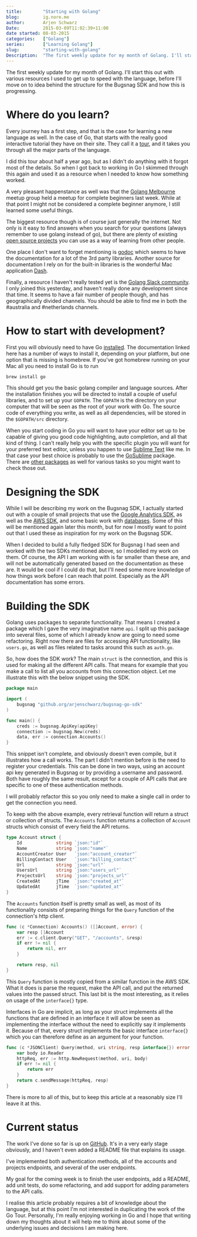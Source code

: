 ```yaml
---
title:        "Starting with Golang"
blog:         ig.nore.me  
author:       Arjen Schwarz  
Date:         2015-03-09T11:02:39+11:00   
date started: 08-03-2015  
categories:   ["Golang"]
series:       ["Learning Golang"]
slug:         "starting-with-golang"
Description:  "The first weekly update for my month of Golang. I'll start this out with various resources I used to get up to speed with the language, before I'll move on to idea behind the structure for the Bugsnag SDK and how this is progressing."
---
```


The first weekly update for my month of Golang. I'll start this out with various resources I used to get up to speed with the language, before I'll move on to idea behind the structure for the Bugsnag SDK and how this is progressing.

# Where do you learn?

Every journey has a first step, and that is the case for learning a new language as well. In the case of Go, that starts with the really good interactive tutorial they have on their site. They call it a [tour](http://tour.golang.org/welcome/1), and it takes you through all the major parts of the language.

I did this tour about half a year ago, but as I didn't do anything with it forgot most of the details. So when I got back to working in Go I skimmed through this again and used it as a resource when I needed to know how something worked. 

A very pleasant happenstance as well was that the [Golang Melbourne](http://www.meetup.com/golang-mel/) meetup group held a meetup for complete beginners last week. While at that point I might not be considered a complete beginner anymore, I still learned some useful things.

The biggest resource though is of course just generally the internet. Not only is it easy to find answers when you search for your questions (always remember to use golang instead of go), but there are plenty of existing [open source projects](https://github.com/trending?l=go) you can use as a way of learning from other people.

One place I don't want to forget mentioning is [godoc](http://godoc.org) which seems to have the documentation for a lot of the 3rd party libraries. Another source for documentation I rely on for the built-in libraries is the wonderful Mac application [Dash](http://kapeli.com/dash).

Finally, a resource I haven't really tested yet is the [Golang Slack community](http://blog.gopheracademy.com/gophers-slack-community/). I only joined this yesterday, and haven't really done any development since that time. It seems to have a fair number of people though, and has geographically divided channels. You should be able to find me in both the #australia and #netherlands channels.

# How to start with development?

First you will obviously need to have Go [installed](http://golang.org/doc/install). The documentation linked here has a number of ways to install it, depending on your platform, but one option that is missing is homebrew. If you've got homebrew running on your Mac all you need to install Go is to run

```bash
brew install go
```

This should get you the basic golang compiler and language sources. After the installation finishes you will be directed to install a couple of useful libraries, and to set up your `GOPATH`. The `GOPATH` is the directory on your computer that will be seen as the root of your work with Go. The source code of everything you write, as well as all dependencies, will be stored in the `$GOPATH/src` directory.

When you start coding in Go you will want to have your editor set up to be capable of giving you good code highlighting, auto completion, and all that kind of thing. I can't really help you with the specific plugin you will want for your preferred text editor, unless you happen to use [Sublime Text](http://sublimetext.com) like me. In that case your best choice is probably to use the [GoSublime](https://packagecontrol.io/packages/GoSublime) package. There are [other packages](https://packagecontrol.io/search/go) as well for various tasks so you might want to check those out.

# Designing the SDK

While I will be describing my work on the Bugsnag SDK, I actually started out with a couple of small projects that use the [Google Analytics SDK](http://godoc.org/code.google.com/p/google-api-go-client/analytics/v3), as well as the [AWS SDK](http://godoc.org/github.com/awslabs/aws-sdk-go/aws), and some basic work with [databases](http://golang.org/pkg/database/sql/). Some of this will be mentioned again later this month, but for now I mostly want to point out that I used these as inspiration for my work on the Bugsnag SDK.

When I decided to build a fully fledged SDK for Bugsnag I had seen and worked with the two SDKs mentioned above, so I modelled my work on them. Of course, the API I am working with is far smaller than these are, and will not be automatically generated based on the documentation as these are. It would be cool if I could do that, but I'll need some more knowledge of how things work before I can reach that point. Especially as the API documentation has some errors.

# Building the SDK

Golang uses packages to separate functionality. That means I created a package which I gave the very imaginative name `api`. I split up this package into several files, some of which I already know are going to need some refactoring. Right now there are files for accessing API functionality, like `users.go`,  as well as files related to tasks around this such as `auth.go`.

So, how does the SDK work? The main `struct` is the connection, and this is used for making all the different API calls. That means for example that you make a call to list all you accounts from this connection object. Let me illustrate this with the below snippet using the SDK.

```go
package main

import (
    bugsnag "github.org/arjenschwarz/bugsnag-go-sdk"
)

func main() {
    creds := bugsnag.ApiKey(apiKey)
    connection := bugsnag.New(creds)
    data, err := connection.Accounts()
}
```

This snippet isn't complete, and obviously doesn't even compile, but it illustrates how a call works. The part I didn't mention before is the need to register your credentials. This can be done in two ways, using an account api key generated in Bugsnag or by providing a username and password. Both have roughly the same result, except for a couple of API calls that are specific to one of these authentication methods.

I will probably refactor this so you only need to make a single call in order to get the connection you need.

To keep with the above example, every retrieval function will return a struct or collection of structs. The `Accounts` function returns a collection of `Account` structs which consist of every field the API returns.

```go
type Account struct {
    Id             string `json:"id"`
    Name           string `json:"name"`
    AccountCreator User   `json:"account_creator"`
    BillingContact User   `json:"billing_contact"`
    Url            string `json:"url"`
    UsersUrl       string `json:"users_url"`
    ProjectsUrl    string `json:"projects_url"`
    CreatedAt      jTime  `json:"created_at"`
    UpdatedAt      jTime  `json:"updated_at"`
}
```

The `Accounts` function itself is pretty small as well, as most of its functionality consists of preparing things for the `Query` function of the connection's http client.

```go
func (c *Connection) Accounts() ([]Account, error) {
    var resp []Account
    err := c.client.Query("GET", "/accounts", &resp)
    if err != nil {
        return nil, err
    }

    return resp, nil
}
```

This `Query` function is mostly copied from a similar function in the AWS SDK. What it does is parse the request, make the API call, and put the returned values into the passed struct. This last bit is the most interesting, as it relies on usage of the `interface{}` type.

Interfaces in Go are implicit, as long as your struct implements all the functions that are defined in an interface it will allow be seen as implementing the interface without the need to explicitly say it implements it. Because of that, every struct implements the basic interface `interface{}` which you can therefore define as an argument for your function.

```go
func (c *JSONClient) Query(method, uri string, resp interface{}) error {
    var body io.Reader
    httpReq, err := http.NewRequest(method, uri, body)
    if err != nil {
        return err
    }
    return c.sendMessage(httpReq, resp)
}
```

There is more to all of this, but to keep this article at a reasonably size I'll leave it at this.

# Current status

The work I've done so far is up on [GitHub](https://github.com/ArjenSchwarz/bugsnag-go-sdk). It's in a very early stage obviously, and I haven't even added a README file that explains its usage.

I've implemented both authentication methods, all of the accounts and projects endpoints, and several of the user endpoints.

My goal for the coming week is to finish the user endpoints, add a README, add unit tests, do some refactoring, and add support for adding parameters to the API calls.

I realise this article probably requires a bit of knowledge about the language, but at this point I'm not interested in duplicating the work of the Go Tour. Personally, I'm really enjoying working in Go and I hope that writing down my thoughts about it will help me to think about some of the underlying issues and decisions I am making here.